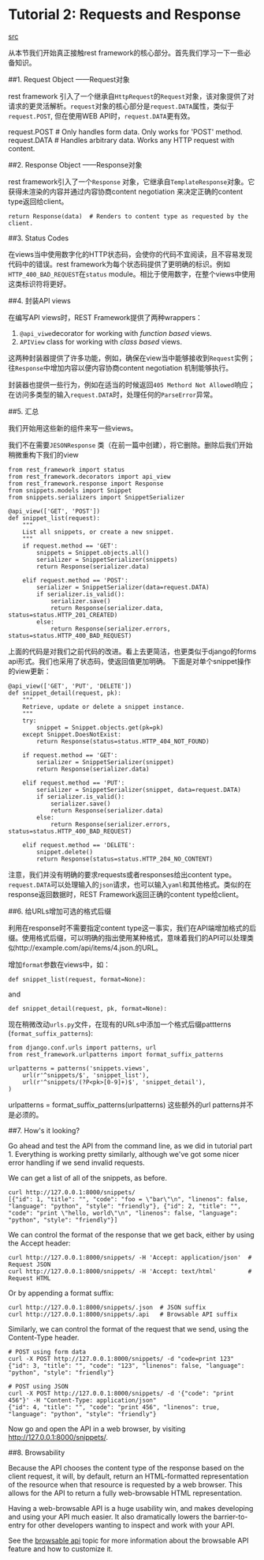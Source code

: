 # Tutorial 2: Requests and Response

[src](http://django-rest-framework.org/tutorial/2-requests-and-responses.html) 

从本节我们开始真正接触rest framework的核心部分。首先我们学习一下一些必备知识。

##1. Request Object  ——Request对象

rest framework 引入了一个继承自`HttpRequest`的`Request`对象，该对象提供了对请求的更灵活解析。`request`对象的核心部分是`request.DATA`属性，类似于`request.POST`, 但在使用WEB API时，`request.DATA`更有效。

   request.POST  # Only handles form data.  Only works for 'POST' method.
   request.DATA  # Handles arbitrary data.  Works any HTTP request with content.

##2. Response Object ——Response对象

rest framework引入了一个`Response` 对象，它继承自`TemplateResponse`对象。它获得未渲染的内容并通过内容协商content negotiation 来决定正确的content type返回给client。

    return Response(data)  # Renders to content type as requested by the client.

##3. Status Codes

在views当中使用数字化的HTTP状态码，会使你的代码不宜阅读，且不容易发现代码中的错误。rest framework为每个状态码提供了更明确的标识。例如`HTTP_400_BAD_REQUEST`在`status` module。相比于使用数字，在整个views中使用这类标识符将更好。

##4. 封装API views

在编写API views时，REST Framework提供了两种wrappers：

1. `@api_viwe`decorator for working with *function based* views.
2. `APIView` class for working with *class based* views.

这两种封装器提供了许多功能，例如，确保在view当中能够接收到`Request`实例；往`Response`中增加内容以便内容协商content negotiation 机制能够执行。

封装器也提供一些行为，例如在适当的时候返回`405 Methord Not Allowed`响应；在访问多类型的输入`request.DATA`时，处理任何的`ParseError`异常。

##5. 汇总

我们开始用这些新的组件来写一些views。

我们不在需要`JESONResponse` 类（在前一篇中创建），将它删除。删除后我们开始稍微重构下我们的view

    from rest_framework import status
    from rest_framework.decorators import api_view
    from rest_framework.response import Response
    from snippets.models import Snippet
    from snippets.serializers import SnippetSerializer
    
    @api_view(['GET', 'POST'])
    def snippet_list(request):
        """
        List all snippets, or create a new snippet.
        """
        if request.method == 'GET':
            snippets = Snippet.objects.all()
            serializer = SnippetSerializer(snippets)
            return Response(serializer.data)
    
        elif request.method == 'POST':
            serializer = SnippetSerializer(data=request.DATA)
            if serializer.is_valid():
                serializer.save()
                return Response(serializer.data, status=status.HTTP_201_CREATED)
            else:
                return Response(serializer.errors, status=status.HTTP_400_BAD_REQUEST)

上面的代码是对我们之前代码的改进。看上去更简洁，也更类似于django的forms api形式。我们也采用了状态码，使返回值更加明确。
下面是对单个snippet操作的view更新：

    @api_view(['GET', 'PUT', 'DELETE'])
    def snippet_detail(request, pk):
        """
        Retrieve, update or delete a snippet instance.
        """              
        try:
            snippet = Snippet.objects.get(pk=pk)
        except Snippet.DoesNotExist:
            return Response(status=status.HTTP_404_NOT_FOUND)
    
        if request.method == 'GET':
            serializer = SnippetSerializer(snippet)
            return Response(serializer.data)
    
        elif request.method == 'PUT':
            serializer = SnippetSerializer(snippet, data=request.DATA)
            if serializer.is_valid():
                serializer.save()
                return Response(serializer.data)
            else:
                return Response(serializer.errors, status=status.HTTP_400_BAD_REQUEST)
    
        elif request.method == 'DELETE':
            snippet.delete()
            return Response(status=status.HTTP_204_NO_CONTENT)

注意，我们并没有明确的要求requests或者responses给出content type。`request.DATA`可以处理输入的`json`请求，也可以输入`yaml`和其他格式。类似的在response返回数据时，REST Framework返回正确的content type给client。

##6. 给URLs增加可选的格式后缀

利用在response时不需要指定content type这一事实，我们在API端增加格式的后缀。使用格式后缀，可以明确的指出使用某种格式，意味着我们的API可以处理类似http://example.com/api/items/4.json.的URL。

增加`format`参数在views中，如：

    def snippet_list(request, format=None):

and

    def snippet_detail(request, pk, format=None):

现在稍微改动`urls.py`文件，在现有的URLs中添加一个格式后缀pattterns (`format_suffix_patterns`):

    from django.conf.urls import patterns, url
    from rest_framework.urlpatterns import format_suffix_patterns
    
    urlpatterns = patterns('snippets.views',
        url(r'^snippets/$', 'snippet_list'),
        url(r'^snippets/(?P<pk>[0-9]+)$', 'snippet_detail'),
    )

urlpatterns = format_suffix_patterns(urlpatterns)
这些额外的url patterns并不是必须的。

##7. How's it looking?

Go ahead and test the API from the command line, as we did in tutorial part 1. Everything is working pretty similarly, although we've got some nicer error handling if we send invalid requests.

We can get a list of all of the snippets, as before.

    curl http://127.0.0.1:8000/snippets/
    [{"id": 1, "title": "", "code": "foo = \"bar\"\n", "linenos": false, "language": "python", "style": "friendly"}, {"id": 2, "title": "", "code": "print \"hello, world\"\n", "linenos": false, "language": "python", "style": "friendly"}]

We can control the format of the response that we get back, either by using the Accept header:

    curl http://127.0.0.1:8000/snippets/ -H 'Accept: application/json'  # Request JSON
    curl http://127.0.0.1:8000/snippets/ -H 'Accept: text/html'         # Request HTML

Or by appending a format suffix:

    curl http://127.0.0.1:8000/snippets/.json  # JSON suffix
    curl http://127.0.0.1:8000/snippets/.api   # Browsable API suffix

Similarly, we can control the format of the request that we send, using the Content-Type header.

    # POST using form data
    curl -X POST http://127.0.0.1:8000/snippets/ -d "code=print 123"
    {"id": 3, "title": "", "code": "123", "linenos": false, "language": "python", "style": "friendly"}
    
    # POST using JSON
    curl -X POST http://127.0.0.1:8000/snippets/ -d '{"code": "print 456"}' -H "Content-Type: application/json"
    {"id": 4, "title": "", "code": "print 456", "linenos": true, "language": "python", "style": "friendly"}

Now go and open the API in a web browser, by visiting http://127.0.0.1:8000/snippets/.

##8. Browsability

Because the API chooses the content type of the response based on the client request, it will, by default, return an HTML-formatted representation of the resource when that resource is requested by a web browser. This allows for the API to return a fully web-browsable HTML representation.

Having a web-browsable API is a huge usability win, and makes developing and using your API much easier. It also dramatically lowers the barrier-to-entry for other developers wanting to inspect and work with your API.

See the [browsable api][browsable api] topic for more information about the browsable API feature and how to customize it.

[browsable api]: http://django-rest-framework.org/topics/browsable-api.html
